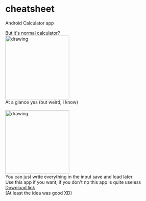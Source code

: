 # cheatsheet
Android Calculator app

But it's normal calculator?<br>
<img src="https://user-images.githubusercontent.com/53904792/153777707-1fcf1d6c-83fd-445e-b96f-e6a3320b139c.png" alt="drawing" width="200"/><br>
At a glance yes (but weird, i know)<br><br>
<img src="https://user-images.githubusercontent.com/53904792/153777864-0ec21e45-24ac-4264-a875-8bebac9922f9.png" alt="drawing" width="200"/><br>
You can just write everything in the input save and load later <br>
Use this app if you want, if you don't np this app is quite useless<br>
<a href="https://kegasweb.web.app/Download/cheatsheet.apk">Download link</a><br>
(At least the idea was good XD)<br>




